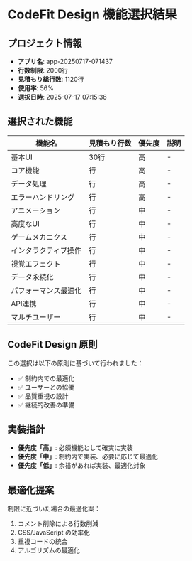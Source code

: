 # CodeFit Design 機能選択結果

## プロジェクト情報
- **アプリ名**: app-20250717-071437
- **行数制限**: 2000行
- **見積もり総行数**: 1120行
- **使用率**: 56%
- **選択日時**: 2025-07-17 07:15:36

## 選択された機能

| 機能名 | 見積もり行数 | 優先度 | 説明 |
|--------|-------------|--------|------|
| 基本UI | 30行 | 高 | - |
| コア機能 | 行 | 高 | - |
| データ処理 | 行 | 高 | - |
| エラーハンドリング | 行 | 高 | - |
| アニメーション | 行 | 中 | - |
| 高度なUI | 行 | 中 | - |
| ゲームメカニクス | 行 | 中 | - |
| インタラクティブ操作 | 行 | 中 | - |
| 視覚エフェクト | 行 | 中 | - |
| データ永続化 | 行 | 中 | - |
| パフォーマンス最適化 | 行 | 中 | - |
| API連携 | 行 | 中 | - |
| マルチユーザー | 行 | 中 | - |

## CodeFit Design 原則

この選択は以下の原則に基づいて行われました：
- ✅ 制約内での最適化
- ✅ ユーザーとの協働
- ✅ 品質重視の設計
- ✅ 継続的改善の準備

## 実装指針

- **優先度「高」**: 必須機能として確実に実装
- **優先度「中」**: 制約内で実装、必要に応じて最適化
- **優先度「低」**: 余裕があれば実装、最適化対象

## 最適化提案

制限に近づいた場合の最適化案：
1. コメント削除による行数削減
2. CSS/JavaScript の効率化
3. 重複コードの統合
4. アルゴリズムの最適化

